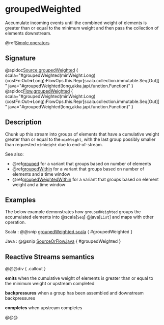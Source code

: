 # groupedWeighted

Accumulate incoming events until the combined weight of elements is greater than or equal to the minimum weight and then pass the collection of elements downstream.

@ref[Simple operators](../index.md#simple-operators)

## Signature

@apidoc[Source.groupedWeighted](Source) { scala="#groupedWeighted(minWeight:Long)(costFn:Out=&gt;Long):FlowOps.this.Repr[scala.collection.immutable.Seq[Out]]" java="#groupedWeighted(long,akka.japi.function.Function)" }
@apidoc[Flow.groupedWeighted](Flow) { scala="#groupedWeighted(minWeight:Long)(costFn:Out=&gt;Long):FlowOps.this.Repr[scala.collection.immutable.Seq[Out]]" java="#groupedWeighted(long,akka.japi.function.Function)" }


## Description

Chunk up this stream into groups of elements that have a cumulative weight greater than or equal to the `minWeight`, with the last group possibly smaller than requested `minWeight` due to end-of-stream.

See also:

* @ref[grouped](grouped.md) for a variant that groups based on number of elements
* @ref[groupedWithin](groupedWithin.md) for a variant that groups based on number of elements and a time window
* @ref[groupedWeightedWithin](groupedWeightedWithin.md) for a variant that groups based on element weight and a time window

## Examples

The below example demonstrates how `groupedWeighted` groups the accumulated elements into @scala[`Seq`] @java[`List`]
and maps with other operation.

Scala
:  @@snip [groupedWeighted.scala](/akka-docs/src/test/scala/docs/stream/operators/sourceorflow/GroupedWeighted.scala) { #groupedWeighted }

Java
:  @@snip [SourceOrFlow.java](/akka-docs/src/test/java/jdocs/stream/operators/SourceOrFlow.java) { #groupedWeighted }

## Reactive Streams semantics

@@@div { .callout }

**emits** when the cumulative weight of elements is greater than or equal to the minimum weight or upstream completed

**backpressures** when a group has been assembled and downstream backpressures

**completes** when upstream completes

@@@


